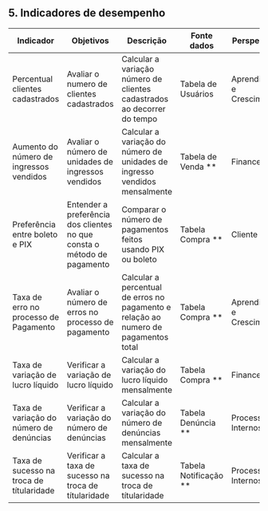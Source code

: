 ## 5. Indicadores de desempenho


| **Indicador** | **Objetivos** | **Descrição** | **Fonte dados** | **Perspectiva** |
| ---           | ---           | ---           | ---             | ---             |
| Percentual clientes cadastrados | Avaliar o numero de clientes cadastrados | Calcular a variação número de clientes cadastrados ao decorrer do tempo | Tabela de Usuários  | Aprendizado e Crescimento |
| Aumento do número de ingressos vendidos | Avaliar o número de unidades de ingressos vendidos | Calcular a variação do número de unidades de ingresso vendidos mensalmente | Tabela de Venda ** |  Financeira |
| Preferência entre boleto e PIX | Entender a preferência dos clientes no que consta o método de pagamento | Comparar o número de pagamentos feitos usando PIX ou boleto | Tabela Compra ** | Cliente |
| Taxa de erro no processo de Pagamento | Avaliar o número de erros no processo de pagamento | Calcular a percentual de erros no pagamento e relação ao numero de pagamentos total | Tabela Compra ** | Aprendizado e Crescimento|
| Taxa de variação de lucro líquido | Verificar a variação de lucro líquido | Calcular a variação do lucro líquido mensalmente | Tabela Compra ** | Financeira |
| Taxa de variação do número de denúncias | Verificar a variação do número de denúncias | Calcular a variação do número de denúncias mensalmente | Tabela Denúncia ** | Processos Internos |
| Taxa de sucesso na troca de títularidade | Verificar a taxa de sucesso na troca de títularidade | Calcular a taxa de sucesso na troca de títularidade | Tabela Notificação ** | Processos Internos |




